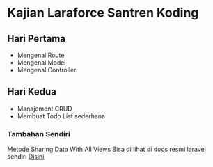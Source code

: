# Kajian Laraforce Santren Koding

## Hari Pertama

* Mengenal Route
* Mengenal Model
* Mengenal Controller

## Hari Kedua

* Manajement CRUD
* Membuat Todo List sederhana

### Tambahan Sendiri

Metode Sharing Data With All Views Bisa di lihat di docs resmi laravel sendiri [Disini](https://laravel.com/docs/5.7/views#passing-data-to-views)